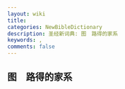 ```yaml
---
layout: wiki
title: 
categories: NewBibleDictionary
description: 圣经新词典: 图　路得的家系
keywords: , 
comments: false
---
```


## 图　路得的家系












